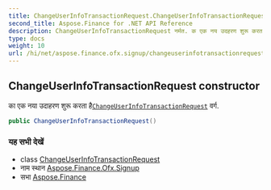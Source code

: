 ```yaml
---
title: ChangeUserInfoTransactionRequest.ChangeUserInfoTransactionRequest
second_title: Aspose.Finance for .NET API Reference
description: ChangeUserInfoTransactionRequest नर्मत. क एक नय उदहरण शुरू करत हैChangeUserInfoTransactionRequest वर्ग.
type: docs
weight: 10
url: /hi/net/aspose.finance.ofx.signup/changeuserinfotransactionrequest/changeuserinfotransactionrequest/
---
```

## ChangeUserInfoTransactionRequest constructor

का एक नया उदाहरण शुरू करता है[`ChangeUserInfoTransactionRequest`](../) वर्ग.

```csharp
public ChangeUserInfoTransactionRequest()
```

### यह सभी देखें

* class [ChangeUserInfoTransactionRequest](../)
* नाम स्थान [Aspose.Finance.Ofx.Signup](../../changeuserinfotransactionrequest/)
* सभा [Aspose.Finance](../../../)


